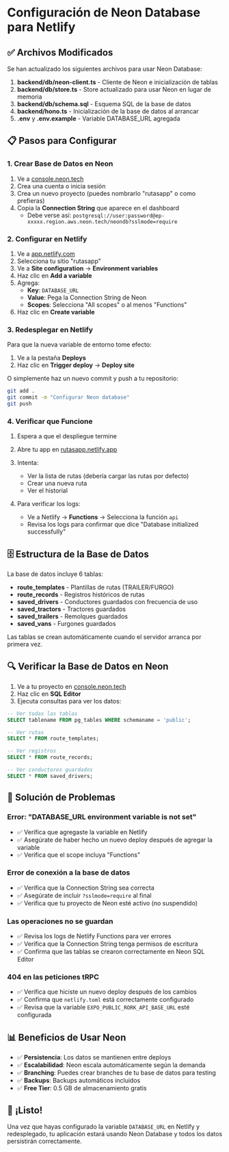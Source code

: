 # Configuración de Neon Database para Netlify

## ✅ Archivos Modificados

Se han actualizado los siguientes archivos para usar Neon Database:

1. **backend/db/neon-client.ts** - Cliente de Neon e inicialización de tablas
2. **backend/db/store.ts** - Store actualizado para usar Neon en lugar de memoria
3. **backend/db/schema.sql** - Esquema SQL de la base de datos
4. **backend/hono.ts** - Inicialización de la base de datos al arrancar
5. **.env** y **.env.example** - Variable DATABASE_URL agregada

## 📋 Pasos para Configurar

### 1. Crear Base de Datos en Neon

1. Ve a [console.neon.tech](https://console.neon.tech)
2. Crea una cuenta o inicia sesión
3. Crea un nuevo proyecto (puedes nombrarlo "rutasapp" o como prefieras)
4. Copia la **Connection String** que aparece en el dashboard
   - Debe verse así: `postgresql://user:password@ep-xxxxx.region.aws.neon.tech/neondb?sslmode=require`

### 2. Configurar en Netlify

1. Ve a [app.netlify.com](https://app.netlify.com)
2. Selecciona tu sitio "rutasapp"
3. Ve a **Site configuration** → **Environment variables**
4. Haz clic en **Add a variable**
5. Agrega:
   - **Key**: `DATABASE_URL`
   - **Value**: Pega la Connection String de Neon
   - **Scopes**: Selecciona "All scopes" o al menos "Functions"
6. Haz clic en **Create variable**

### 3. Redesplegar en Netlify

Para que la nueva variable de entorno tome efecto:

1. Ve a la pestaña **Deploys**
2. Haz clic en **Trigger deploy** → **Deploy site**

O simplemente haz un nuevo commit y push a tu repositorio:

```bash
git add .
git commit -m "Configurar Neon database"
git push
```

### 4. Verificar que Funcione

1. Espera a que el despliegue termine
2. Abre tu app en [rutasapp.netlify.app](https://rutasapp.netlify.app)
3. Intenta:
   - Ver la lista de rutas (debería cargar las rutas por defecto)
   - Crear una nueva ruta
   - Ver el historial

4. Para verificar los logs:
   - Ve a Netlify → **Functions** → Selecciona la función `api`
   - Revisa los logs para confirmar que dice "Database initialized successfully"

## 🗄️ Estructura de la Base de Datos

La base de datos incluye 6 tablas:

- **route_templates** - Plantillas de rutas (TRAILER/FURGO)
- **route_records** - Registros históricos de rutas
- **saved_drivers** - Conductores guardados con frecuencia de uso
- **saved_tractors** - Tractores guardados
- **saved_trailers** - Remolques guardados
- **saved_vans** - Furgones guardados

Las tablas se crean automáticamente cuando el servidor arranca por primera vez.

## 🔍 Verificar la Base de Datos en Neon

1. Ve a tu proyecto en [console.neon.tech](https://console.neon.tech)
2. Haz clic en **SQL Editor**
3. Ejecuta consultas para ver los datos:

```sql
-- Ver todas las tablas
SELECT tablename FROM pg_tables WHERE schemaname = 'public';

-- Ver rutas
SELECT * FROM route_templates;

-- Ver registros
SELECT * FROM route_records;

-- Ver conductores guardados
SELECT * FROM saved_drivers;
```

## 🐛 Solución de Problemas

### Error: "DATABASE_URL environment variable is not set"

- ✅ Verifica que agregaste la variable en Netlify
- ✅ Asegúrate de haber hecho un nuevo deploy después de agregar la variable
- ✅ Verifica que el scope incluya "Functions"

### Error de conexión a la base de datos

- ✅ Verifica que la Connection String sea correcta
- ✅ Asegúrate de incluir `?sslmode=require` al final
- ✅ Verifica que tu proyecto de Neon esté activo (no suspendido)

### Las operaciones no se guardan

- ✅ Revisa los logs de Netlify Functions para ver errores
- ✅ Verifica que la Connection String tenga permisos de escritura
- ✅ Confirma que las tablas se crearon correctamente en Neon SQL Editor

### 404 en las peticiones tRPC

- ✅ Verifica que hiciste un nuevo deploy después de los cambios
- ✅ Confirma que `netlify.toml` está correctamente configurado
- ✅ Revisa que la variable `EXPO_PUBLIC_RORK_API_BASE_URL` esté configurada

## 📊 Beneficios de Usar Neon

- ✅ **Persistencia**: Los datos se mantienen entre deploys
- ✅ **Escalabilidad**: Neon escala automáticamente según la demanda
- ✅ **Branching**: Puedes crear branches de tu base de datos para testing
- ✅ **Backups**: Backups automáticos incluidos
- ✅ **Free Tier**: 0.5 GB de almacenamiento gratis

## 🎉 ¡Listo!

Una vez que hayas configurado la variable `DATABASE_URL` en Netlify y redesplegado, tu aplicación estará usando Neon Database y todos los datos persistirán correctamente.
